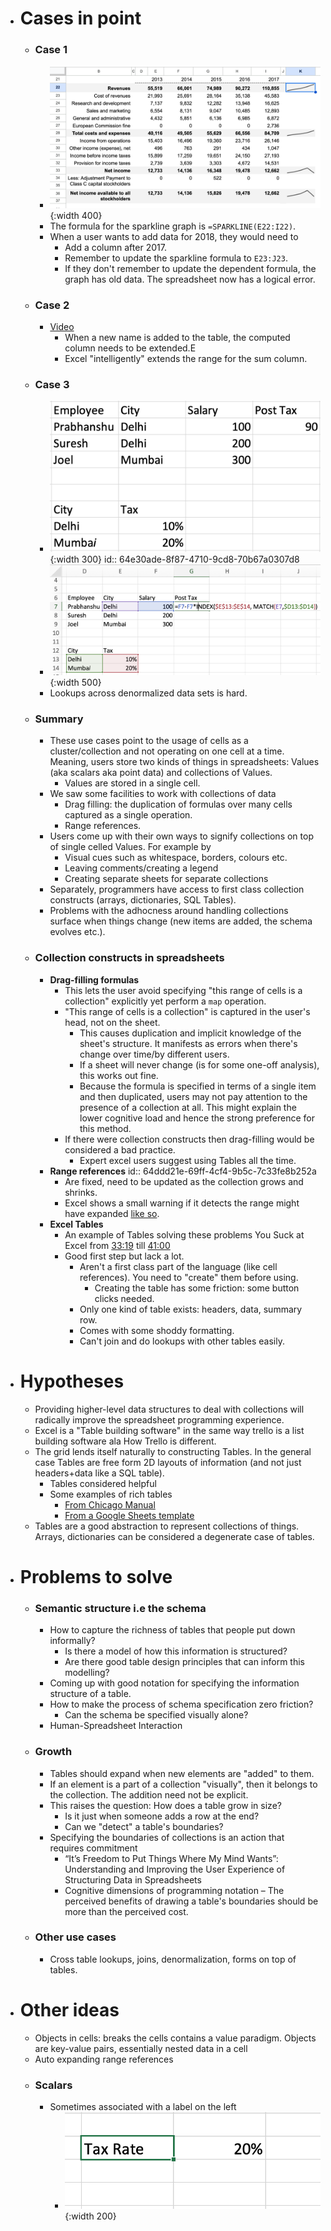 - # Cases in point
	- ### Case 1
		- ![image.png](image_1692270953762_0.png){:width 400}
		- The formula for the sparkline graph is `=SPARKLINE(E22:I22)`.
		- When a user wants to add data for 2018, they would need to
			- Add a column after 2017.
			- Remember to update the sparkline formula to `E23:J23`.
			- If they don't remember to update the dependent formula, the graph has old data. The spreadsheet now has a logical error.
	- ### Case 2
		- [Video](Screen_Recording_2023-08-17_at_5.24.10_PM_1692273308592_0.mov)
			- When a new name is added to the table, the computed column needs to be extended.E
			- Excel "intelligently" extends the range for the sum column.
	- ### Case 3
		- ![image.png](image_1692601054763_0.png){:width 300}
		  id:: 64e30ade-8f87-4710-9cd8-70b67a0307d8
		- ![image.png](image_1692601095638_0.png){:width 500}
		- Lookups across denormalized data sets is hard.
	- ### Summary
		- These use cases point to the usage of cells as a cluster/collection and not operating on one cell at a time. Meaning, users store two kinds of things in spreadsheets: Values (aka scalars aka point data) and collections of Values.
			- Values are stored in a single cell.
		- We saw some facilities to work with collections of data
			- Drag filling: the duplication of formulas over many cells captured as a single operation.
			- Range references.
		- Users come up with their own ways to signify collections on top of single celled Values. For example by
			- Visual cues such as whitespace, borders, colours etc.
			- Leaving comments/creating a legend
			- Creating separate sheets for separate collections
		- Separately, programmers have access to first class collection constructs (arrays, dictionaries, SQL Tables).
		- Problems with the adhocness around handling collections surface when things change (new items are added, the schema evolves etc.).
	- ### Collection constructs in spreadsheets
		- **Drag-filling formulas**
			- This lets the user avoid specifying "this range of cells is a collection" explicitly yet perform a `map` operation.
			- "This range of cells is a collection" is captured in the user's head, not on the sheet.
				- This causes duplication and implicit knowledge of the sheet's structure. It manifests as errors when there's change over time/by different users.
				- If a sheet will never change (is for some one-off analysis), this works out fine.
				- Because the formula is specified in terms of a single item and then duplicated, users may not pay attention to the presence of a collection at all. This might explain the lower cognitive load and hence the strong preference for this method.
			- If there were collection constructs then drag-filling would be considered a bad practice.
				- Expert excel users suggest using Tables all the time.
		- **Range references**
		  id:: 64ddd21e-69ff-4cf4-9b5c-7c33fe8b252a
			- Are fixed, need to be updated as the collection grows and shrinks.
			- Excel shows a small warning if it detects the range might have expanded [like so](image_1692268743509_0.png).
		- **Excel Tables**
			- An example of Tables solving these problems You Suck at Excel from [33:19](https://youtu.be/0nbkaYsR94c?t=1999) till [41:00](https://youtu.be/0nbkaYsR94c?t=2460)
			- Good first step but lack a lot.
				- Aren't a first class part of the language (like cell references). You need to "create" them before using.
					- Creating the table has some friction: some button clicks needed.
				- Only one kind of table exists: headers, data, summary row.
				- Comes with some shoddy formatting.
				- Can't join and do lookups with other tables easily.
- # Hypotheses
	- Providing higher-level data structures to deal with collections will radically improve the spreadsheet programming experience.
	- Excel is a "Table building software" in the same way trello is a list building software ala How Trello is different.
	- The grid lends itself naturally to constructing Tables. In the general case Tables are free form 2D layouts of information (and not just headers+data like a SQL table).
		- Tables considered helpful
		- Some examples of rich tables
			- [From Chicago Manual](image_1692273915734_0.png)
			- [From a Google Sheets template](image_1692191944227_0.png)
	- Tables are a good abstraction to represent collections of things. Arrays, dictionaries can be considered a degenerate case of tables.
- # Problems to solve
	- ### Semantic structure i.e the schema
		- How to capture the richness of tables that people put down informally?
			- Is there a model of how this information is structured?
			- Are there good table design principles that can inform this modelling?
		- Coming up with good notation for specifying the information structure of a table.
		- How to make the process of schema specification zero friction?
			- Can the schema be specified visually alone?
		- Human-Spreadsheet Interaction
	- ### Growth
		- Tables should expand when new elements are "added" to them.
		- If an element is a part of a collection "visually", then it belongs to the collection. The addition need not be explicit.
		- This raises the question: How does a table grow in size?
			- Is it just when someone adds a row at the end?
			- Can we "detect" a table's boundaries?
		- Specifying the boundaries of collections is an action that requires commitment
			- “It’s Freedom to Put Things Where My Mind Wants”: Understanding and Improving the User Experience of Structuring Data in Spreadsheets
			- Cognitive dimensions of programming notation – The perceived benefits of drawing a table's boundaries should be more than the perceived cost.
	- ### Other use cases
		- Cross table lookups, joins, denormalization, forms on top of tables.
- # Other ideas
	- Objects in cells: breaks the cells contains a value paradigm. Objects are key-value pairs, essentially nested data in a cell
	- Auto expanding range references
	- ### Scalars
		- Sometimes associated with a label on the left
			- ![image.png](image_1692019470183_0.png){:width 200}
